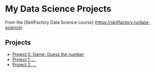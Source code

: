 # My Data Science Projects
 
From the [SkillFactory Data Science course] (https://skillfactory.ru/data-science).
 
## Projects
 
 * [Project 0. Game: Guess the number](https://github.com/KarpitskyAA/sf_data_science/tree/main/Project%200.%20Game%20Guess%20the%20number)
 * [Project 1. ...]()
 * [Project 2. ...]()
